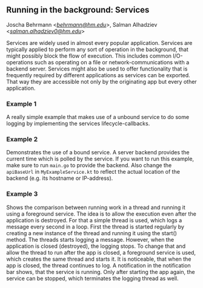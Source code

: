 
## Running in the background: Services
Joscha Behrmann &lt;*behrmann@hm.edu*&gt;, Salman Alhadziev &lt;*salman.alhadziev0@hm.edu*&gt;

Services are widely used in almost every popular application. Services are typically applied to perform any sort of operation in the background, that might possibly block the flow of execution. This includes common I/O-operations such as operating on a file or network-communications with a backend server. Services might also be used to offer functionality that is frequently required by different applications as services can be exported. That way they are accessible not only by the originating app but every other application.

### Example 1
A really simple example that makes use of a unbound service to do some logging by implementing the services lifecycle-callbacks.

### Example 2
Demonstrates the use of a bound service. A server backend provides the current time which is polled by the service. If you want to run this example, make sure to run `main.go` to provide the backend. Also change the `apiBaseUrl` in `MyExampleService.kt` to reflect the actual location of the backend (e.g. its hostname or IP-address).

### Example 3
Shows the comparison between running work in a thread and running it using a foreground service. The idea is to allow the execution even after the application is destroyed. For that a simple thread is used, which logs a
message every second in a loop. First the thread is started regularly by creating a new instance of the thread
and running it using the start() method. The threads starts logging a message. However, when the application is closed (destroyed), the logging stops. To change that and allow the thread to run after the app is closed, a
foreground service is used, which creates the same thread and starts it. It is noticeable, that when the app is closed, the thread continues to log. A notification in the notification bar shows, that the service is running.
Only after starting the app again, the service can be stopped, which terminates the logging thread as well.
